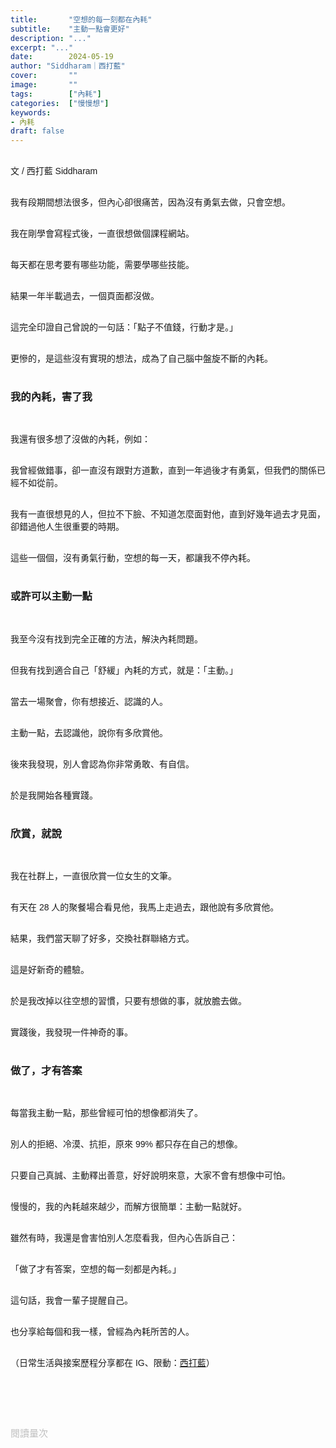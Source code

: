 ```yaml
---
title:       "空想的每一刻都在內耗"
subtitle:    "主動一點會更好"
description: "..."
excerpt: "..."
date:        2024-05-19
author: "Siddharam｜西打藍"
cover:       ""
image:       ""
tags:        ["內耗"]
categories:  ["慢慢想"]
keywords:
- 內耗
draft: false
---
```


<article style="font-family: 'Noto Sans TC', '微軟正黑體', sans-serif; font-weight: 300;">

<br>文 / 西打藍 Siddharam<br><br>

我有段期間想法很多，但內心卻很痛苦，因為沒有勇氣去做，只會空想。<br><br>

我在剛學會寫程式後，一直很想做個課程網站。<br><br>

每天都在思考要有哪些功能，需要學哪些技能。<br><br>

結果一年半載過去，一個頁面都沒做。<br><br>

這完全印證自己曾說的一句話：「點子不值錢，行動才是。」<br><br>

更慘的，是這些沒有實現的想法，成為了自己腦中盤旋不斷的內耗。<br><br>


<h3 class="article-h1-color">我的內耗，害了我</h3><br>

我還有很多想了沒做的內耗，例如：<br><br>

我曾經做錯事，卻一直沒有跟對方道歉，直到一年過後才有勇氣，但我們的關係已經不如從前。<br><br>

我有一直很想見的人，但拉不下臉、不知道怎麼面對他，直到好幾年過去才見面，卻錯過他人生很重要的時期。<br><br>

這些一個個，沒有勇氣行動，空想的每一天，都讓我不停內耗。<br><br>


<h3 class="article-h1-color">或許可以主動一點</h3><br>

我至今沒有找到完全正確的方法，解決內耗問題。<br><br>

但我有找到適合自己「舒緩」內耗的方式，就是：「主動。」<br><br>

當去一場聚會，你有想接近、認識的人。<br><br>

主動一點，去認識他，說你有多欣賞他。<br><br>

後來我發現，別人會認為你非常勇敢、有自信。<br><br>

於是我開始各種實踐。<br><br>


<h3 class="article-h1-color">欣賞，就說</h3><br>

我在社群上，一直很欣賞一位女生的文筆。<br><br>

有天在 28 人的聚餐場合看見他，我馬上走過去，跟他說有多欣賞他。<br><br>

結果，我們當天聊了好多，交換社群聯絡方式。<br><br>

這是好新奇的體驗。<br><br>

於是我改掉以往空想的習慣，只要有想做的事，就放膽去做。<br><br>

實踐後，我發現一件神奇的事。<br><br>


<h3 class="article-h1-color">做了，才有答案</h3><br>

每當我主動一點，那些曾經可怕的想像都消失了。<br><br>

別人的拒絕、冷漠、抗拒，原來 99% 都只存在自己的想像。<br><br>

只要自己真誠、主動釋出善意，好好說明來意，大家不會有想像中可怕。<br><br>

慢慢的，我的內耗越來越少，而解方很簡單：主動一點就好。<br><br>

雖然有時，我還是會害怕別人怎麼看我，但內心告訴自己：<br><br>

「做了才有答案，空想的每一刻都是內耗。」<br><br>

這句話，我會一輩子提醒自己。<br><br>

也分享給每個和我一樣，曾經為內耗所苦的人。<br><br>



<!-- 
<!-- 案例 > 證明案例 > 壞處 > 怎麼改變（列步驟） > 結語總結金句 -->


（日常生活與接案歷程分享都在 IG、限動：<a href="https://www.instagram.com/sidd.blue/" target="_blank">西打藍</a>）<br><br>

<!-- <h3 class="article-h1-color"></h3><br> -->





<br><br><br>

</article>

<div style="color: #bfbfbf; font-size: 15px;" id="busuanzi_container_page_pv">
  閱讀量<span id="busuanzi_value_page_pv"></span>次
</div>

<script src="../../js/post.js"></script>
